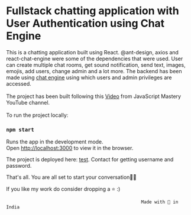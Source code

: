 # Fullstack chatting application  with User Authentication using Chat Engine

This is a chatting application built using React. @ant-design, axios and react-chat-engine were some of the dependencies that were used. User can create multiple chat rooms, get sound notification, send text, images, emojis, add users, change admin and a lot more. The backend has been made using [chat engine](https://chatengine.io/) using which users and admin privileges are accessed. <br><br>
The project has been built following this [Video](https://youtu.be/jcOKU9f86XE) from JavaScript Mastery YouTube channel. <br><br>
To run the project locally:

### `npm start`

Runs the app in the development mode.\
Open [http://localhost:3000](http://localhost:3000) to view it in the browser.




The project is deployed here: [test](https://roy-chat-app.netlify.app/). Contact for getting username and password.

That's all. You are all set to start your conversation💯💯 <br>

If you like my work do consider dropping a ⭐️ :)

                                                       Made with 💙️ in India
